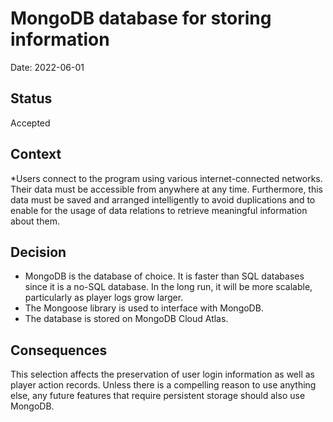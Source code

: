 # MongoDB database for storing information

Date: 2022-06-01

## Status

Accepted

## Context

*Users connect to the program using various internet-connected networks. Their data must be accessible from anywhere at any time. Furthermore, this data must be saved and arranged intelligently to avoid duplications and to enable for the usage of data relations to retrieve meaningful information about them.  

## Decision

* MongoDB is the database of choice. It is faster than SQL databases since it is a no-SQL database. In the long run, it will be more scalable, particularly as player logs grow larger.
* The Mongoose library is used to interface with MongoDB.
* The database is stored on MongoDB Cloud Atlas.
## Consequences

 This selection affects the preservation of user login information as well as player action records. Unless there is a compelling reason to use anything else, any future features that require persistent storage should also use MongoDB.
